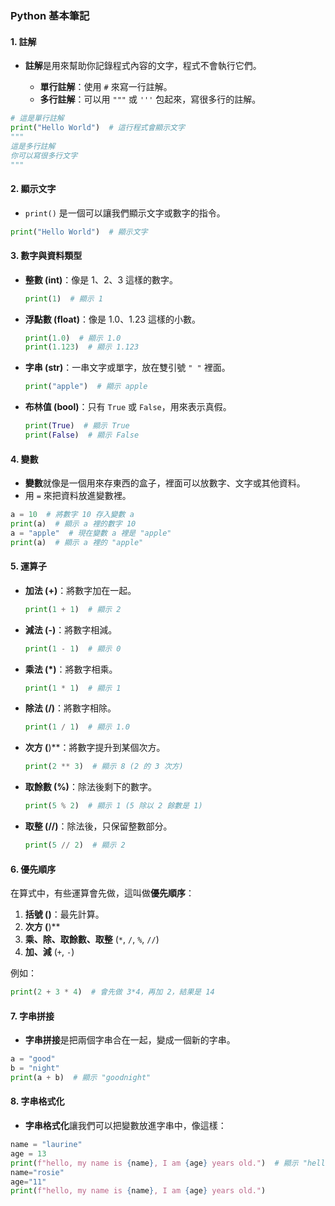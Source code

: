 ### Python 基本筆記

#### 1. 註解

- **註解**是用來幫助你記錄程式內容的文字，程式不會執行它們。

  - **單行註解**：使用 `#` 來寫一行註解。
  - **多行註解**：可以用 `"""` 或 `'''` 包起來，寫很多行的註解。

```python
# 這是單行註解
print("Hello World")  # 這行程式會顯示文字
"""
這是多行註解
你可以寫很多行文字
"""
```

#### 2. 顯示文字

- `print()` 是一個可以讓我們顯示文字或數字的指令。

```python
print("Hello World")  # 顯示文字
```

#### 3. 數字與資料類型

- **整數 (int)**：像是 1、2、3 這樣的數字。

  ```python
  print(1)  # 顯示 1
  ```

- **浮點數 (float)**：像是 1.0、1.23 這樣的小數。

  ```python
  print(1.0)  # 顯示 1.0
  print(1.123)  # 顯示 1.123
  ```

- **字串 (str)**：一串文字或單字，放在雙引號 `" "` 裡面。

  ```python
  print("apple")  # 顯示 apple
  ```

- **布林值 (bool)**：只有 `True` 或 `False`，用來表示真假。

  ```python
  print(True)  # 顯示 True
  print(False)  # 顯示 False
  ```

#### 4. 變數

- **變數**就像是一個用來存東西的盒子，裡面可以放數字、文字或其他資料。
- 用 `=` 來把資料放進變數裡。

```python
a = 10  # 將數字 10 存入變數 a
print(a)  # 顯示 a 裡的數字 10
a = "apple"  # 現在變數 a 裡是 "apple"
print(a)  # 顯示 a 裡的 "apple"
```

#### 5. 運算子

- **加法 (+)**：將數字加在一起。

  ```python
  print(1 + 1)  # 顯示 2
  ```

- **減法 (-)**：將數字相減。

  ```python
  print(1 - 1)  # 顯示 0
  ```

- **乘法 (\*)**：將數字相乘。

  ```python
  print(1 * 1)  # 顯示 1
  ```

- **除法 (/)**：將數字相除。

  ```python
  print(1 / 1)  # 顯示 1.0
  ```

- **次方 (**)\*\*：將數字提升到某個次方。

  ```python
  print(2 ** 3)  # 顯示 8 (2 的 3 次方)
  ```

- **取餘數 (%)**：除法後剩下的數字。

  ```python
  print(5 % 2)  # 顯示 1 (5 除以 2 餘數是 1)
  ```

- **取整 (//)**：除法後，只保留整數部分。

  ```python
  print(5 // 2)  # 顯示 2
  ```

#### 6. 優先順序

在算式中，有些運算會先做，這叫做**優先順序**：

1. **括號 ()**：最先計算。
2. **次方 (**)\*\*
3. **乘、除、取餘數、取整** (`*`, `/`, `%`, `//`)
4. **加、減** (`+`, `-`)

例如：

```python
print(2 + 3 * 4)  # 會先做 3*4，再加 2，結果是 14
```

#### 7. 字串拼接

- **字串拼接**是把兩個字串合在一起，變成一個新的字串。

```python
a = "good"
b = "night"
print(a + b)  # 顯示 "goodnight"
```

#### 8. 字串格式化

- **字串格式化**讓我們可以把變數放進字串中，像這樣：

```python
name = "laurine"
age = 13
print(f"hello, my name is {name}, I am {age} years old.")  # 顯示 "hello, my name is laurine, I am 13 years old."
name="rosie"
age="11"
print(f"hello, my name is {name}, I am {age} years old.")
```
